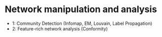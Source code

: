 # Network manipulation and analysis

+ 1: Community Detection (Infomap, EM, Louvain, Label Propagation)
+ 2: Feature-rich network analysis (Conformity)